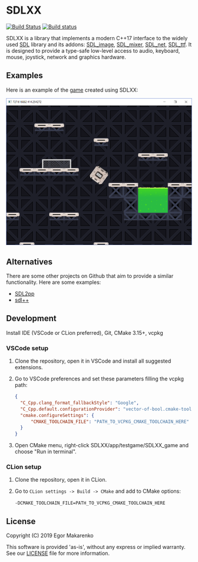 # SDLXX

[![Build Status](https://travis-ci.org/egormkn/sdlxx.svg?branch=master)](https://travis-ci.org/egormkn/sdlxx) [![Build status](https://ci.appveyor.com/api/projects/status/github/egormkn/sdlxx?branch=master&svg=true)](https://ci.appveyor.com/project/egormkn/sdlxx/branch/master)

SDLXX is a library that implements a modern C++17 interface to the widely used [SDL](https://www.libsdl.org/) library and its addons: [SDL_image](https://www.libsdl.org/projects/SDL_image/), [SDL_mixer](https://www.libsdl.org/projects/SDL_mixer/), [SDL_net](https://www.libsdl.org/projects/SDL_net/), [SDL_ttf](https://www.libsdl.org/projects/SDL_ttf/). It is designed to provide a type-safe low-level access to audio, keyboard, mouse, joystick, network and graphics hardware.

## Examples

Here is an example of the [game](https://github.com/egormkn/SDLXX/releases) created using SDLXX:

![Game screenshot](resources/game.png)

## Alternatives

There are some other projects on Github that aim to provide a similar functionality. Here are some examples:

- [SDL2pp](https://github.com/libSDL2pp/libSDL2pp)
- [sdl++](https://github.com/tcbrindle/sdlxx)

## Development

Install IDE (VSCode or CLion preferred), Git, CMake 3.15+, vcpkg

### VSCode setup

1) Clone the repository, open it in VSCode and install all suggested extensions.

2) Go to VSCode preferences and set these parameters filling the vcpkg path:

   ```json
   {
     "C_Cpp.clang_format_fallbackStyle": "Google",
     "C_Cpp.default.configurationProvider": "vector-of-bool.cmake-tools",
     "cmake.configureSettings": {
         "CMAKE_TOOLCHAIN_FILE": "PATH_TO_VCPKG_CMAKE_TOOLCHAIN_HERE"
     }
   }
   ```

3) Open CMake menu, right-click SDLXX/app/testgame/SDLXX_game and choose "Run in terminal".

### CLion setup

1) Clone the repository, open it in CLion.

2) Go to `CLion settings -> Build -> CMake` and add to CMake options:

   `-DCMAKE_TOOLCHAIN_FILE=PATH_TO_VCPKG_CMAKE_TOOLCHAIN_HERE`

## License

Copyright (C) 2019 Egor Makarenko

This software is provided 'as-is', without any express or implied warranty. See our [LICENSE](LICENCE.md) file for more information.
